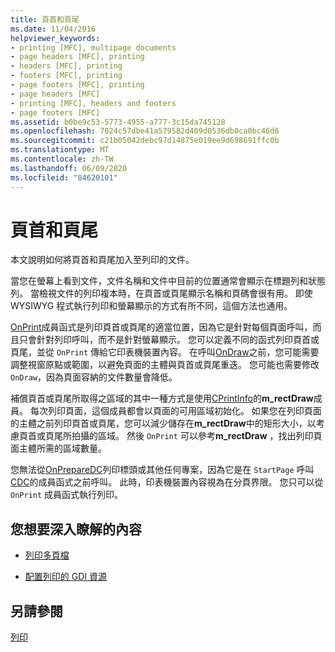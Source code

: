 ```yaml
---
title: 頁首和頁尾
ms.date: 11/04/2016
helpviewer_keywords:
- printing [MFC], multipage documents
- page headers [MFC], printing
- headers [MFC], printing
- footers [MFC], printing
- page footers [MFC], printing
- page headers [MFC]
- printing [MFC], headers and footers
- page footers [MFC]
ms.assetid: b0be9c53-5773-4955-a777-3c15da745128
ms.openlocfilehash: 7024c57dbe41a579582d409d0536db0ca0bc46d6
ms.sourcegitcommit: c21b05042debc97d14875e019ee9d698691ffc0b
ms.translationtype: MT
ms.contentlocale: zh-TW
ms.lasthandoff: 06/09/2020
ms.locfileid: "84620101"
---
```

# <a name="headers-and-footers"></a>頁首和頁尾

本文說明如何將頁首和頁尾加入至列印的文件。

當您在螢幕上看到文件，文件名稱和文件中目前的位置通常會顯示在標題列和狀態列。 當檢視文件的列印複本時，在頁首或頁尾顯示名稱和頁碼會很有用。 即使 WYSIWYG 程式執行列印和螢幕顯示的方式有所不同，這個方法也通用。

[OnPrint](reference/cview-class.md#onprint)成員函式是列印頁首或頁尾的適當位置，因為它是針對每個頁面呼叫，而且只會針對列印呼叫，而不是針對螢幕顯示。 您可以定義不同的函式列印頁首或頁尾，並從 `OnPrint` 傳給它印表機裝置內容。 在呼叫[OnDraw](reference/cview-class.md#ondraw)之前，您可能需要調整視窗原點或範圍，以避免頁面的主體與頁首或頁尾重迭。 您可能也需要修改 `OnDraw`，因為頁面容納的文件數量會降低。

補償頁首或頁尾所取得之區域的其中一種方式是使用[CPrintInfo](reference/cprintinfo-structure.md)的**m_rectDraw**成員。 每次列印頁面，這個成員都會以頁面的可用區域初始化。 如果您在列印頁面的主體之前列印頁首或頁尾，您可以減少儲存在**m_rectDraw**中的矩形大小，以考慮頁首或頁尾所拍攝的區域。 然後 `OnPrint` 可以參考**m_rectDraw** ，找出列印頁面主體所需的區域數量。

您無法從[OnPrepareDC](reference/cview-class.md#onpreparedc)列印標頭或其他任何專案，因為它是在 `StartPage` 呼叫[CDC](reference/cdc-class.md)的成員函式之前呼叫。 此時，印表機裝置內容視為在分頁界限。 您只可以從 `OnPrint` 成員函式執行列印。

## <a name="what-do-you-want-to-know-more-about"></a>您想要深入瞭解的內容

- [列印多頁檔](multipage-documents.md)

- [配置列印的 GDI 資源](allocating-gdi-resources.md)

## <a name="see-also"></a>另請參閱

[列印](printing.md)
